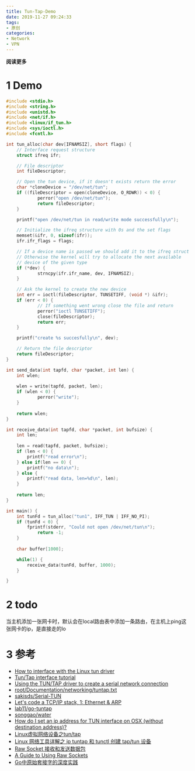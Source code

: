 ```yaml
---
title: Tun-Tap-Demo
date: 2019-11-27 09:24:33
tags: 
- 原创
categories: 
- Network
- VPN
---
```


__阅读更多__

<!--more-->

# 1 Demo

```c
#include <stdio.h>
#include <string.h>
#include <unistd.h>
#include <net/if.h>
#include <linux/if_tun.h>
#include <sys/ioctl.h>
#include <fcntl.h>

int tun_alloc(char dev[IFNAMSIZ], short flags) {
  	// Interface request structure
  	struct ifreq ifr;

  	// File descriptor
  	int fileDescriptor;

  	// Open the tun device, if it doesn't exists return the error
  	char *cloneDevice = "/dev/net/tun";
  	if ((fileDescriptor = open(cloneDevice, O_RDWR)) < 0) {
    		perror("open /dev/net/tun");
    		return fileDescriptor;
  	}

	printf("open /dev/net/tun in read/write mode successfully\n");

  	// Initialize the ifreq structure with 0s and the set flags
  	memset(&ifr, 0, sizeof(ifr));
  	ifr.ifr_flags = flags;

  	// If a device name is passed we should add it to the ifreq struct
  	// Otherwise the kernel will try to allocate the next available
  	// device of the given type
  	if (*dev) {
    		strncpy(ifr.ifr_name, dev, IFNAMSIZ);
  	}

  	// Ask the kernel to create the new device
  	int err = ioctl(fileDescriptor, TUNSETIFF, (void *) &ifr);
  	if (err < 0) {
    		// If something went wrong close the file and return
    		perror("ioctl TUNSETIFF");
    		close(fileDescriptor);
    		return err;
  	}

	printf("create %s succesfully\n", dev);

  	// Return the file descriptor
  	return fileDescriptor;
}

int send_data(int tapfd, char *packet, int len) {
  	int wlen;
  
  	wlen = write(tapfd, packet, len);
  	if (wlen < 0) {
    		perror("write");
  	}
 
  	return wlen;
}

int receive_data(int tapfd, char *packet, int bufsize) {
  	int len;
 
  	len = read(tapfd, packet, bufsize);
  	if (len < 0) {
		printf("read error\n");
  	} else if(len == 0) {
		printf("no data\n");
	} else {
		printf("read data, len=%d\n", len);
	}
 
  	return len;
}

int main() {
	int tunFd = tun_alloc("tun1", IFF_TUN | IFF_NO_PI);
	if (tunFd < 0) {
   		fprintf(stderr, "Could not open /dev/net/tun\n");
    		return -1;
  	}
	
	char buffer[1000];

	while(1) {
		receive_data(tunFd, buffer, 1000);
	}

}
```

# 2 todo

当主机添加一张网卡时，默认会在local路由表中添加一条路由，在主机上ping这张网卡的ip，是直接走的lo

# 3 参考 

* [How to interface with the Linux tun driver](https://stackoverflow.com/questions/1003684/how-to-interface-with-the-linux-tun-driver)
* [Tun/Tap interface tutorial](https://backreference.org/2010/03/26/tuntap-interface-tutorial/)
* [Using the TUN/TAP driver to create a serial network connection](http://thgeorgiou.com/posts/2017-03-20-usb-serial-network/)
* [root/Documentation/networking/tuntap.txt](https://git.kernel.org/pub/scm/linux/kernel/git/torvalds/linux.git/tree/Documentation/networking/tuntap.txt?id=HEAD)
* [sakisds/Serial-TUN](https://github.com/sakisds/Serial-TUN)
* [Let's code a TCP/IP stack, 1: Ethernet & ARP](https://www.saminiir.com/lets-code-tcp-ip-stack-1-ethernet-arp/#sources)
* [lab11/go-tuntap](https://github.com/lab11/go-tuntap)
* [songgao/water](https://github.com/songgao/water)
* [How do I set an ip address for TUN interface on OSX (without destination address)?](https://stackoverflow.com/questions/17510101/how-do-i-set-an-ip-address-for-tun-interface-on-osx-without-destination-address)
* [Linux虚拟网络设备之tun/tap](https://segmentfault.com/a/1190000009249039?utm_source=tag-newest)
* [Linux 网络工具详解之 ip tuntap 和 tunctl 创建 tap/tun 设备](https://www.cnblogs.com/bakari/p/10449664.html)
* [Raw Socket 接收和发送数据包](https://github.com/xgfone/snippet/blob/master/snippet/docs/linux/program/raw-socket.md)
* [A Guide to Using Raw Sockets](https://opensourceforu.com/2015/03/a-guide-to-using-raw-sockets/)
* [Go中原始套接字的深度实践](https://www.cnblogs.com/mushroom/p/9097409.html)